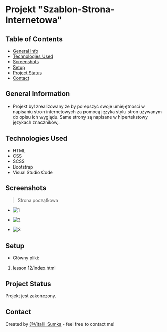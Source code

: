 # Projekt "Szablon-Strona-Internetowa"


## Table of Contents
* [General Info](#general-information)
* [Technologies Used](#technologies-used)
* [Screenshots](#screenshots)
* [Setup](#setup)
* [Project Status](#project-status)
* [Contact](#contact)
<!-- * [License](#license) -->


## General Information
- Projekt był zrealizowany że by polepszyć swoje umiejętnosci w napisaniu stron internetowych za pomocą języka stylu stron używanym do opisu ich wyglądu. Same strony są napisane w hipertekstowy językach znaczników,.


## Technologies Used
- HTML
- CSS
- SCSS
- Bootstrap
- Visual Studio Code


## Screenshots
> Strona początkowa
> 
- ![1](https://user-images.githubusercontent.com/61744465/119870891-20803b00-bf22-11eb-99cd-b6abc03f2e45.png)
> 
- ![2](https://user-images.githubusercontent.com/61744465/119870900-24ac5880-bf22-11eb-81c0-c8ee3fd137c6.png)
> 
- ![3](https://user-images.githubusercontent.com/61744465/119870907-283fdf80-bf22-11eb-80c7-6ab8f900aa42.png)


## Setup
- Główny pliki:
1) lesson 12/index.html



## Project Status
Projekt jest zakończony.


## Contact
Created by [@Vitalii_Sumka](https://www.facebook.com/vitalii.sumka) - feel free to contact me!


<!-- Optional -->
<!-- ## License -->
<!-- This project is open source and available under the [... License](). -->

<!-- You don't have to include all sections - just the one's relevant to your project -->
